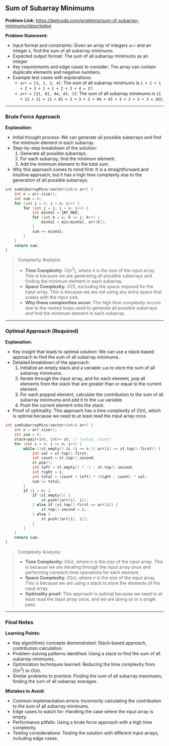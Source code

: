 ## Sum of Subarray Minimums
**Problem Link:** https://leetcode.com/problems/sum-of-subarray-minimums/description

**Problem Statement:**
- Input format and constraints: Given an array of integers `arr` and an integer `k`, find the sum of all subarray minimums.
- Expected output format: The sum of all subarray minimums as an integer.
- Key requirements and edge cases to consider: The array can contain duplicate elements and negative numbers.
- Example test cases with explanations:
  - `arr = [3, 1, 2, 4]`: The sum of all subarray minimums is `1 + 1 + 1 + 2 + 3 + 1 + 1 + 2 + 3 + 4 = 17`.
  - `arr = [11, 81, 94, 43, 3]`: The sum of all subarray minimums is `11 + 11 + 11 + 11 + 81 + 3 + 3 + 3 + 94 + 43 + 3 + 3 + 3 + 3 = 263`.

---

### Brute Force Approach

**Explanation:**
- Initial thought process: We can generate all possible subarrays and find the minimum element in each subarray.
- Step-by-step breakdown of the solution:
  1. Generate all possible subarrays.
  2. For each subarray, find the minimum element.
  3. Add the minimum element to the total sum.
- Why this approach comes to mind first: It is a straightforward and intuitive approach, but it has a high time complexity due to the generation of all possible subarrays.

```cpp
int sumSubarrayMins(vector<int>& arr) {
    int n = arr.size();
    int sum = 0;
    for (int i = 0; i < n; i++) {
        for (int j = i; j < n; j++) {
            int minVal = INT_MAX;
            for (int k = i; k <= j; k++) {
                minVal = min(minVal, arr[k]);
            }
            sum += minVal;
        }
    }
    return sum;
}
```

> Complexity Analysis:
> - **Time Complexity:** $O(n^3)$, where $n$ is the size of the input array. This is because we are generating all possible subarrays and finding the minimum element in each subarray.
> - **Space Complexity:** $O(1)$, excluding the space required for the input array. This is because we are not using any extra space that scales with the input size.
> - **Why these complexities occur:** The high time complexity occurs due to the nested loops used to generate all possible subarrays and find the minimum element in each subarray.

---

### Optimal Approach (Required)

**Explanation:**
- Key insight that leads to optimal solution: We can use a stack-based approach to find the sum of all subarray minimums.
- Detailed breakdown of the approach:
  1. Initialize an empty stack and a variable `sum` to store the sum of all subarray minimums.
  2. Iterate through the input array, and for each element, pop all elements from the stack that are greater than or equal to the current element.
  3. For each popped element, calculate the contribution to the sum of all subarray minimums and add it to the `sum` variable.
  4. Push the current element onto the stack.
- Proof of optimality: This approach has a time complexity of $O(n)$, which is optimal because we need to at least read the input array once.

```cpp
int sumSubarrayMins(vector<int>& arr) {
    int n = arr.size();
    int sum = 0;
    stack<pair<int, int>> st; // (value, count)
    for (int i = 0; i <= n; i++) {
        while (!st.empty() && (i == n || arr[i] <= st.top().first)) {
            int val = st.top().first;
            int count = st.top().second;
            st.pop();
            int left = st.empty() ? -1 : st.top().second;
            int right = i;
            int total = (count + left) * (right - count) * val;
            sum += total;
        }
        if (i < n) {
            if (st.empty()) {
                st.push({arr[i], i});
            } else if (st.top().first == arr[i]) {
                st.top().second = i;
            } else {
                st.push({arr[i], i});
            }
        }
    }
    return sum;
}
```

> Complexity Analysis:
> - **Time Complexity:** $O(n)$, where $n$ is the size of the input array. This is because we are iterating through the input array once and performing constant-time operations for each element.
> - **Space Complexity:** $O(n)$, where $n$ is the size of the input array. This is because we are using a stack to store the elements of the input array.
> - **Optimality proof:** This approach is optimal because we need to at least read the input array once, and we are doing so in a single pass.

---

### Final Notes

**Learning Points:**
- Key algorithmic concepts demonstrated: Stack-based approach, contribution calculation.
- Problem-solving patterns identified: Using a stack to find the sum of all subarray minimums.
- Optimization techniques learned: Reducing the time complexity from $O(n^3)$ to $O(n)$.
- Similar problems to practice: Finding the sum of all subarray maximums, finding the sum of all subarray averages.

**Mistakes to Avoid:**
- Common implementation errors: Incorrectly calculating the contribution to the sum of all subarray minimums.
- Edge cases to watch for: Handling the case where the input array is empty.
- Performance pitfalls: Using a brute force approach with a high time complexity.
- Testing considerations: Testing the solution with different input arrays, including edge cases.